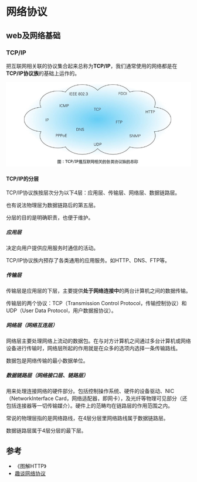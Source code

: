 # 网络协议

## web及网络基础

### TCP/IP

把互联网相关联的协议集合起来总称为**TCP/IP**，我们通常使用的网络都是在**TCP/IP协议族**的基础上运作的。

![TCP/IP协议族](./imgs/TCPIP协议族.png)

#### TCP/IP的分层

TCP/IP协议族按层次分为以下4层：应用层、传输层、网络层、数据链路层。

也有说法物理层为数据链路后的第五层。

分层的目的是明确职责，也便于维护。

##### 应用层

决定向用户提供应用服务时通信的活动。

TCP/IP协议族内预存了各类通用的应用服务。如HTTP、DNS、FTP等。

##### 传输层

传输层是应用层的下层，主要提供**处于网络连接中**的两台计算机之间的数据传输。

传输层的两个协议：TCP（Transmission Control Protocol，传输控制协议）和UDP（User Data Protocol，用户数据报协议）。

##### 网络层（网络互连层）

网络层主要处理网络上流动的数据包。在与对方计算机之间通过多台计算机或网络设备进行传输时，网络层所起的作用就是在众多的选项内选择一条传输路线。

数据包是网络传输的最小数据单位。

##### 数据链路层（网络接口层、链路层）

用来处理连接网络的硬件部分。包括控制操作系统、硬件的设备驱动、NIC（NetworkInterface Card，网络适配器，即网卡），及光纤等物理可见部分（还包括连接器等一切传输媒介）。硬件上的范畴均在链路层的作用范围之内。

常说的物理层指的是网络路线，在4层分层里网络路线属于数据链路层。

数据链路层属于4层分层的最下层。

## 参考

- 《图解HTTP》
- [趣谈网络协议](https://time.geekbang.org/column/intro/85)